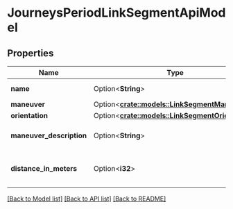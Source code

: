 # JourneysPeriodLinkSegmentApiModel

## Properties

Name | Type | Description | Notes
------------ | ------------- | ------------- | -------------
**name** | Option<**String**> | Segment name. | [optional]
**maneuver** | Option<[**crate::models::LinkSegmentManeuver**](VT.ApiPlaneraResa.Web.V4.Models.LinkSegmentManeuver.md)> |  | [optional]
**orientation** | Option<[**crate::models::LinkSegmentOrientation**](VT.ApiPlaneraResa.Web.V4.Models.LinkSegmentOrientation.md)> |  | [optional]
**maneuver_description** | Option<**String**> | Description for the maneuver. | [optional]
**distance_in_meters** | Option<**i32**> | Distance for this segment in meter. | [optional]

[[Back to Model list]](../README.md#documentation-for-models) [[Back to API list]](../README.md#documentation-for-api-endpoints) [[Back to README]](../README.md)


